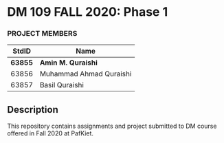 # DM 109 FALL 2020: Phase 1 #
### PROJECT MEMBERS ###
StdID | Name
------------ | -------------
**63855** | **Amin M. Quraishi** <!--this is the group leader in bold-->
63856 | Muhammad Ahmad Quraishi
63857 | Basil Quraishi
<!-- Replace name and student ids with acutally group member names and ids-->

## Description ##
This repository contains assignments and project submitted to DM course offered in Fall 2020 at PafKiet.

